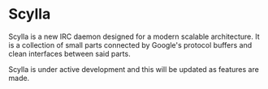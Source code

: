 Scylla
======

Scylla is a new IRC daemon designed for a modern scalable architecture. It is 
a collection of small parts connected by Google's protocol buffers and clean 
interfaces between said parts.

Scylla is under active development and this will be updated as features are 
made.
